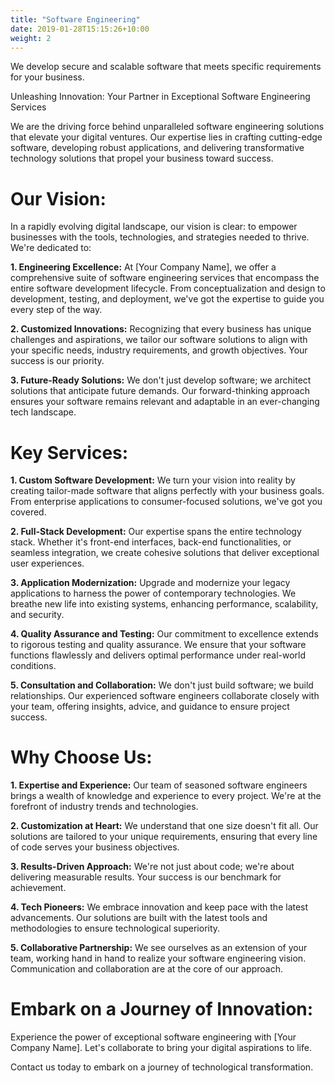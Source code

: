 ```yaml
---
title: "Software Engineering"
date: 2019-01-28T15:15:26+10:00
weight: 2
---
```


We develop secure and scalable software that meets specific requirements for your business.


Unleashing Innovation: Your Partner in Exceptional Software Engineering Services

We are the driving force behind unparalleled software engineering solutions that elevate your digital ventures. Our expertise lies in crafting cutting-edge software, developing robust applications, and delivering transformative technology solutions that propel your business toward success.

# Our Vision:
In a rapidly evolving digital landscape, our vision is clear: to empower businesses with the tools, technologies, and strategies needed to thrive. We're dedicated to:

**1. Engineering Excellence:**
At [Your Company Name], we offer a comprehensive suite of software engineering services that encompass the entire software development lifecycle. From conceptualization and design to development, testing, and deployment, we've got the expertise to guide you every step of the way.

**2. Customized Innovations:**
Recognizing that every business has unique challenges and aspirations, we tailor our software solutions to align with your specific needs, industry requirements, and growth objectives. Your success is our priority.

**3. Future-Ready Solutions:**
We don't just develop software; we architect solutions that anticipate future demands. Our forward-thinking approach ensures your software remains relevant and adaptable in an ever-changing tech landscape.

# Key Services:

**1. Custom Software Development:**
We turn your vision into reality by creating tailor-made software that aligns perfectly with your business goals. From enterprise applications to consumer-focused solutions, we've got you covered.

**2. Full-Stack Development:**
Our expertise spans the entire technology stack. Whether it's front-end interfaces, back-end functionalities, or seamless integration, we create cohesive solutions that deliver exceptional user experiences.

**3. Application Modernization:**
Upgrade and modernize your legacy applications to harness the power of contemporary technologies. We breathe new life into existing systems, enhancing performance, scalability, and security.

**4. Quality Assurance and Testing:**
Our commitment to excellence extends to rigorous testing and quality assurance. We ensure that your software functions flawlessly and delivers optimal performance under real-world conditions.

**5. Consultation and Collaboration:**
We don't just build software; we build relationships. Our experienced software engineers collaborate closely with your team, offering insights, advice, and guidance to ensure project success.

# Why Choose Us:

**1. Expertise and Experience:**
Our team of seasoned software engineers brings a wealth of knowledge and experience to every project. We're at the forefront of industry trends and technologies.

**2. Customization at Heart:**
We understand that one size doesn't fit all. Our solutions are tailored to your unique requirements, ensuring that every line of code serves your business objectives.

**3. Results-Driven Approach:**
We're not just about code; we're about delivering measurable results. Your success is our benchmark for achievement.

**4. Tech Pioneers:**
We embrace innovation and keep pace with the latest advancements. Our solutions are built with the latest tools and methodologies to ensure technological superiority.

**5. Collaborative Partnership:**
We see ourselves as an extension of your team, working hand in hand to realize your software engineering vision. Communication and collaboration are at the core of our approach.

# Embark on a Journey of Innovation:
Experience the power of exceptional software engineering with [Your Company Name]. Let's collaborate to bring your digital aspirations to life.

Contact us today to embark on a journey of technological transformation.
